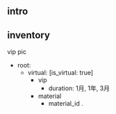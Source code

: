 ## intro

## inventory

vip
pic

- root:
    - virtual: [is_virtual: true]
        - vip
            - duration: 1月, 1年, 3月
        - material
            - material_id .





